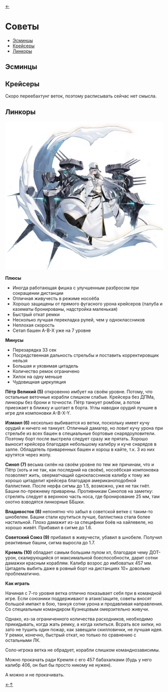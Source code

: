 [←](readme.md)

# Советы

- [Эсминцы](#Эсминцы)
- [Крейсеры](#Крейсеры)
- [Линкоры](#Линкоры)

## Эсминцы

## Крейсеры

Скоро переебахтунг веток, поэтому расписывать сейчас нет смысла.

## Линкоры
![Sovetskaya_Rossiya](images/sovetskaya_rossiya.png)

**Плюсы**
- Иногда работающая фишка с улучшенным разбросом при сокращении дистанции
- Отличная живучесть в режиме носоёба
- Хорошо защищены от прямого фугасного урона крейсеров (палуба и казематы бронированы, надстройка маленькая)
- Быстрый откат ремки
- Несколько лучшая перекладка рулей, чем у одноклассников
- Неплохая скорость
- Сетап башен A-B-X уже на 7 уровне

**Минусы**
- Перезарядка 33 сек
- Посредственная дальность стрельбы и поставить корректировщик нельзя
- Большая и уязвимая цитадель
- Количество ремок ограничено
- Хилок на одну меньше
- Чудовищная циркуляция

**Пётр Великий (5)** откровенно имбует на своём уровне. Потому, что остальные веточные корабли слишком слабые. Крейсера без ДПМа, линкоры без брони и точности. Пётр танкует ромбом, а потом приезжает в ближку и шотает в борта. Углы наводки орудий лучшие в игре для компоновки A-B-X-Y.

**Измаил (6)** несколько выбивается из ветки, поскольку имеет кучу орудий и ничего не танкует. Отличный дамагер, но ловит кучу урона при стрельбе из всех башен в специальные бортовые снарядоуловители. Поэтому борт после выстрела следует сразу же прятать. Хорошо выносит крейсера благодаря небольшому калибру и куче снарядов в залпе. Обладатель приваренных башен и хорош в кайте, т.к. 3 из них крутятся через жопу.

**Синоп (7)** весьма силён на своём уровне  по тем же причинам, что и Пётр (хоть и не так, как последний на своём), носоёбская компоновка позволяет жить, оверматчащий одноклассников калибр к тому же хорошо цитаделит крейсера благодаря американоподобной баллистике. После нерфа сигмы до 1.5, возможно, уже не так гнёт. Башни по-прежнему приварены. Противникам Синопов на заметку: стрелять следует в верхнюю часть носа, где бронирование 25 мм, там охотно взводятся линкорные ББшки.

**Владивосток (8)** непонятно что забыл в советской ветке с таким-то шнобелем. Башни стали крутиться лучше, баллистика стала более настильной. Плохо дамажит из-за специфики боёв на хайлевеле, но хорошо живёт. Прибавил в сигме до 1.6.

**Советский Союз (9)** прибавил в живучести, убавил в шнобеле. Получил реактивные башни, сигма выросла до 1.7.

**Кремль (10)** обладает самым большим пулом хп, благодаря чему ДОТ-урон, скалирующийся от максимальной боеспособности, дарит сотни дамажки красным кораблям. Калибр возрос до имбоватых 457 мм. Цитадель выбить даже в ровный борт на дистанциях 10+ довольно проблематично.

**Как играть**

Начиная с 7-го уровня ветка отлично показывает себя при в командной игре. Если союзники поддерживают в атаке/защите, советы вносят большой импакт в бою, танкуя сотни урона и продавливая направления. Со специальным командиром Кузнецовым омерзительно живучи.

Однако, из-за ограниченного количества расходников, необходимо прикидывать, когда жать ремку, а когда хилиться. Всрать все хилки, но зато не тушить один пожар, как завещали скилловички, не лучшая идея. У ремки, конечно, быстрый откат, но только по сравнению с остальными ЛК.

Соло-игрока ветка не обрадует, корабли слишком команднозависимы.

Можно прокачать ради Кремля с его 457 бабахалками (будь у него калибр 406, он был бы просто никому не нужен).

А можно и не прокачивать.

[←](readme.md)[↑](#Советы)
